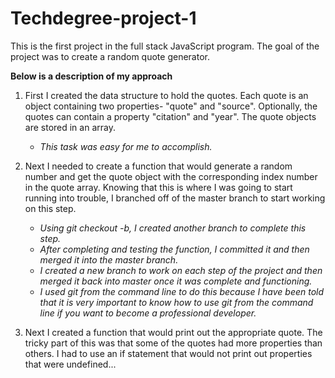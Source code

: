 # Techdegree-project-1
This is the first project in the full stack JavaScript program.  The goal of the project was to create a random quote generator.

**Below is a description of my approach**
1. First I created the data structure to hold the quotes.  Each quote is an object containing two properties- "quote" and "source".  Optionally, the quotes can contain a property "citation" and "year".  The quote objects are stored in an array.
    - *This task was easy for me to accomplish.*

2. Next I needed to create a function that would generate a random number and get the quote object with the corresponding index number in the quote array.  Knowing that this is where I was going to start running into trouble, I branched off of the master branch to start working on this step.
    - *Using git checkout -b, I created another branch to complete this step.*
    - *After completing and testing the function, I committed it and then merged it into the master branch.*
    - *I created a new branch to work on each step of the project and then merged it back into master once it was complete and functioning.*
    - *I used git from the command line to do this because I have been told that it is very important to know how to use git from the command line if you want to become a professional developer.*

3. Next I created a function that would print out the appropriate quote.  The tricky part of this was that some of the quotes had more properties than others.  I had to use an if statement that would not print out properties that were undefined...
